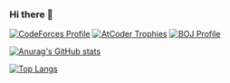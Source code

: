 ### Hi there 👋
[![CodeForces Profile](https://cf.leed.at?id=astilate)](https://codeforces.com/profile/astilate)
[![AtCoder Trophies](https://atcoder-trophies.vercel.app/api/v1/atcoder?username=astilate)](https://github.com/KATO-Hiro/AtCoderTrophies)
[![BOJ Profile](http://mazassumnida.wtf/api/v2/generate_badge?boj=minsung05)](https://solved.ac/profile/minsung05)


[![Anurag's GitHub stats](https://github-readme-stats.vercel.app/api?username=kms223344&show_icons=true&theme=dracula)]() 

[![Top Langs](https://github-readme-stats.vercel.app/api/top-langs/?username=kms223344&layout=compact&theme=dracula)]()
<!--
**kms223344/kms223344** is a ✨ _special_ ✨ repository because its `README.md` (this file) appears on your GitHub profile.

Here are some ideas to get you started:

- 🔭 I’m currently working on ...
- 🌱 I’m currently learning ...
- 👯 I’m looking to collaborate on ...
- 🤔 I’m looking for help with ...
- 💬 Ask me about ...
- 📫 How to reach me: ...
- 😄 Pronouns: ...
- ⚡ Fun fact: ...
-->
